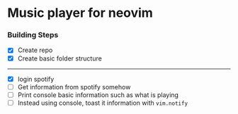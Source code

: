 # Music player for neovim

### Building Steps
- [x] Create repo
- [x] Create basic folder structure

---
- [x]  login spotify
- [ ] Get information from spotify somehow
- [ ] Print console basic information such as what is playing
- [ ] Instead using console, toast it information with `vim.notify`
